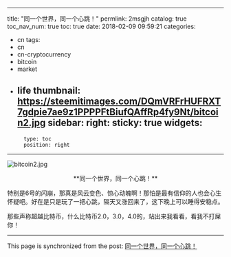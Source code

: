 
---
title: "同一个世界，同一个心跳！"
permlink: 2msgjh
catalog: true
toc_nav_num: true
toc: true
date: 2018-02-09 09:59:21
categories:
- cn
tags:
- cn
- cn-cryptocurrency
- bitcoin
- market
- life
thumbnail: https://steemitimages.com/DQmVRFrHUFRXT7gdpie7ae9z1PPPPFtBiufQAffRp4fy9Nt/bitcoin2.jpg
sidebar:
    right:
        sticky: true
widgets:
    -
        type: toc
        position: right
---


![bitcoin2.jpg](https://steemitimages.com/DQmVRFrHUFRXT7gdpie7ae9z1PPPPFtBiufQAffRp4fy9Nt/bitcoin2.jpg)

<center>**同一个世界，同一个心跳！**</center>

特别是6号的闪崩，那真是风云变色、惊心动魄啊！那怕是最有信仰的人也会心生怀疑吧。好在是只是玩了一把心跳，隔天又涨回来了，这下晚上可以睡得安稳点。

那些声称超越比特币，什么比特币2.0，3.0，4.0的，站出来我看看，看我不打屎你！

- - -

This page is synchronized from the post: [同一个世界，同一个心跳！](https://steemit.com/@lemooljiang/2msgjh)
